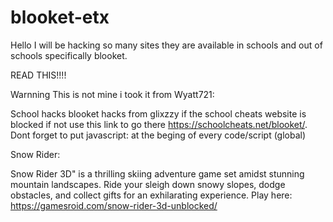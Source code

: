 # blooket-etx
Hello I will be hacking so many sites they are available in schools and out of schools specifically blooket.

READ THIS!!!!

Warnning This is not mine i took it from Wyatt721:

School hacks blooket hacks from glixzzy if the school cheats website is blocked if not use this link to go there https://schoolcheats.net/blooket/. Dont forget to put javascript: at the beging of every code/script (global)

Snow Rider:

Snow Rider 3D" is a thrilling skiing adventure game set amidst stunning mountain landscapes. Ride your sleigh down snowy slopes, dodge obstacles, and collect gifts for an exhilarating experience. Play here: https://gamesroid.com/snow-rider-3d-unblocked/
